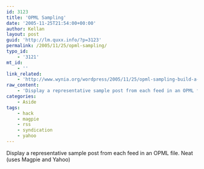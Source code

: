 ```yaml
---
id: 3123
title: 'OPML Sampling'
date: '2005-11-25T21:54:00+00:00'
author: Kellan
layout: post
guid: 'http://lm.quxx.info/?p=3123'
permalink: /2005/11/25/opml-sampling/
typo_id:
    - '3121'
mt_id:
    - ''
link_related:
    - 'http://www.wynia.org/wordpress/2005/11/25/opml-sampling-build-a-page-showing-the-best-item-from-each-rss-feed/'
raw_content:
    - 'Display a representative sample post from each feed in an OPML file.  Neat (uses Magpie and Yahoo)'
categories:
    - Aside
tags:
    - hack
    - magpie
    - rss
    - syndication
    - yahoo
---
```


Display a representative sample post from each feed in an OPML file. Neat (uses Magpie and Yahoo)